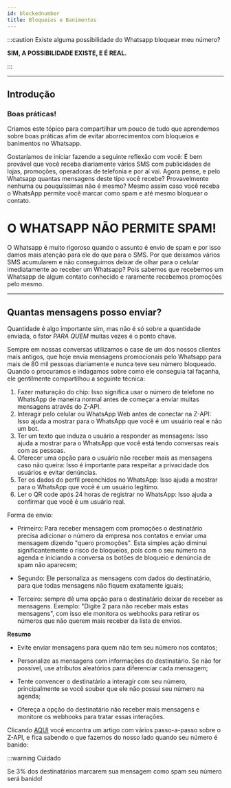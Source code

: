 ```yaml
---
id: blockednumber
title: Bloqueios e Banimentos
---
```


:::caution Existe alguma possibilidade do Whatsapp bloquear meu número?

**SIM, A POSSIBILIDADE EXISTE, E É REAL.**

:::

---

## Introdução

### Boas práticas!

Criamos este tópico para compartilhar um pouco de tudo que aprendemos sobre boas práticas afim de evitar aborrecimentos com bloqueios e banimentos no Whatsapp.

Gostaríamos de iniciar fazendo a seguinte reflexão com você: É bem provável que você receba diariamente vários SMS com publicidades de lojas, promoções, operadoras de telefonia e por aí vai.
Agora pense, e pelo Whatsapp quantas mensagens deste tipo você recebe? Provavelmente nenhuma ou pouquíssimas não é mesmo? Mesmo assim caso você receba o WhatsApp permite você marcar como spam e até mesmo bloquear o contato.

# O WHATSAPP NÃO PERMITE SPAM!

O Whatsapp é muito rigoroso quando o assunto é envio de spam e por isso damos mais atenção para ele do que para o SMS. Por que deixamos vários SMS acumularem e não conseguimos deixar de olhar para o celular imediatamente ao receber um Whatsapp? Pois sabemos que recebemos um Whatsapp de algum contato conhecido e raramente recebemos promoções pelo mesmo.

---

## Quantas mensagens posso enviar?

Quantidade é algo importante sim, mas não é só sobre a quantidade enviada, o fator _PARA QUEM_ muitas vezes é o ponto chave.

Sempre em nossas conversas utilizamos o case de um dos nossos clientes mais antigos, que hoje envia mensagens promocionais pelo Whatsapp para mais de 80 mil pessoas diariamente e nunca teve seu número bloqueado. Quando o procuramos e indagamos sobre como ele conseguia tal façanha, ele gentilmente compartilhou a seguinte técnica:

1.	Fazer maturação do chip: Isso significa usar o número de telefone no WhatsApp de maneira normal antes de começar a enviar muitas mensagens através do Z-API.
2.	Interagir pelo celular ou WhatsApp Web antes de conectar na Z-API: Isso ajuda a mostrar para o WhatsApp que você é um usuário real e não um bot.
3.	Ter um texto que induza o usuário a responder as mensagens: Isso ajuda a mostrar para o WhatsApp que você está tendo conversas reais com as pessoas.
4.	Oferecer uma opção para o usuário não receber mais as mensagens caso não queira: Isso é importante para respeitar a privacidade dos usuários e evitar denúncias.
5.	Ter os dados do perfil preenchidos no WhatsApp: Isso ajuda a mostrar para o WhatsApp que você é um usuário legítimo.
6.	Ler o QR code após 24 horas de registrar no WhatsApp: Isso ajuda a confirmar que você é um usuário real.

Forma de envio:

- Primeiro: Para receber mensagem com promoções o destinatário precisa adicionar o número da empresa nos contatos e enviar uma mensagem dizendo "quero promoções". Esta simples ação diminui significantemente o risco de bloqueios, pois com o seu número na agenda e iniciando a conversa os botões de bloqueio e denúncia de spam não aparecem;

- Segundo: Ele personaliza as mensagens com dados do destinatário, para que todas mensagens não fiquem exatamente iguais;

- Terceiro: sempre dê uma opção para o destinatário deixar de receber as mensagens. Exemplo: "Digite 2 para não receber mais estas mensagens", com isso ele monitora os webhooks para retirar os números que não querem mais receber da lista de envios.


**Resumo**

- Evite enviar mensagens para quem não tem seu número nos contatos;

- Personalize as mensagens com informações do destinatário. Se não for possível, use atributos aleatórios para diferenciar cada mensagem;

- Tente convencer o destinatário a interagir com seu número, principalmente se você souber que ele não possui seu número na agenda;

- Ofereça a opção do destinatário não receber mais mensagens e monitore os webhooks para tratar essas interações.

Clicando [AQUI](https://z-api.crisp.help/pt-br/article/como-o-z-api-se-comporta-quanto-aos-banimentos-de-numeros-16een60/) você encontra um artigo com vários passo-a-passo sobre o Z-API, e fica sabendo o que fazemos do nosso lado quando seu número é banido:


:::warning Cuidado

Se 3% dos destinatários marcarem sua mensagem como spam seu número será banido!
